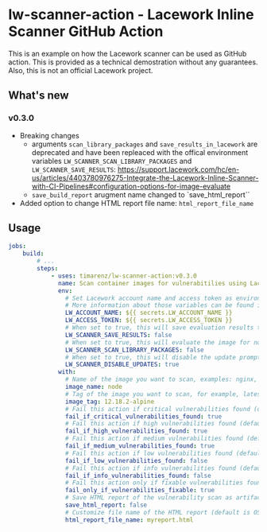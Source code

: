 # lw-scanner-action - Lacework Inline Scanner GitHub Action

This is an example on how the Lacework scanner can be used as GitHub action. This is provided as a technical demostration without any guarantees. Also, this is not an official Lacework project.

## What's new

### v0.3.0

* Breaking changes
  * arguments `scan_library_packages` and `save_results_in_lacework` are deprecated and have been repleaced with the offical environment variables  `LW_SCANNER_SCAN_LIBRARY_PACKAGES` and `LW_SCANNER_SAVE_RESULTS`: <https://support.lacework.com/hc/en-us/articles/4403780976275-Integrate-the-Lacework-Inline-Scanner-with-CI-Pipelines#configuration-options-for-image-evaluate>
  * `save_build_report` arugment name changed to `save_html_report``
* Added option to change HTML report file name: `html_report_file_name`

## Usage

```yaml
jobs:
    build:
        # ...
        steps:
            - uses: timarenz/lw-scanner-action:v0.3.0
              name: Scan container images for vulnerabitilies using Lacework
              env:
                # Set Lacework account name and access token as environment variable. This can also be done on the job level.
                # More information about those variables can be found in the documentation: https://support.lacework.com/hc/en-us/articles/1500001777821-Integrate-Inline-Scanner#configuration-commands
                LW_ACCOUNT_NAME: ${{ secrets.LW_ACCOUNT_NAME }} 
                LW_ACCESS_TOKEN: ${{ secrets.LW_ACCESS_TOKEN }}
                # When set to true, this will save evaluation results to the Lacework Console (default is false).
                LW_SCANNER_SAVE_RESULTS: false
                # When set to true, this will evaluate the image for non-OS library packages (default is false).
                LW_SCANNER_SCAN_LIBRARY_PACKAGES: false
                # When set to true, this will disable the update prompt at the end of the output if there is a new version of the Lacework scanner available (default is true).
                LW_SCANNER_DISABLE_UPDATES: true
              with:
                # Name of the image you want to scan, examples: nginx, ghcr.io/timarenz/lw-scanner, codercom/code-server, node
                image_name: node
                # Tag of the image you want to scan, for example, latest, v2.0.1, 3.11.1, 12.18.2-alpine
                image_tag: 12.18.2-alpine
                # Fail this action if critical vulnerabilities found (default is true).
                fail_if_critical_vulnerabilities_found: true
                # Fail this action if high vulnerabilities found (default is true).
                fail_if_high_vulnerabilities_found: true
                # Fail this action if medium vulnerabilities found (default is true).
                fail_if_medium_vulnerabilities_found: true
                # Fail this action if low vulnerabilities found (default is false).
                fail_if_low_vulnerabilities_found: false
                # Fail this action if info vulnerabilities found (default is false).
                fail_if_info_vulnerabilities_found: false
                # Fail this action only if fixable vulnerabilities found (default is false).
                fail_only_if_vulnerabilities_fixable: true
                # Save HTML report of the vulnerability scan as artifact (default is false).
                save_html_report: false
                # Customize file name of the HTML report (default is OS_TYPE-IMAGE_DIGEST_SHA256.html)
                html_report_file_name: myreport.html
```